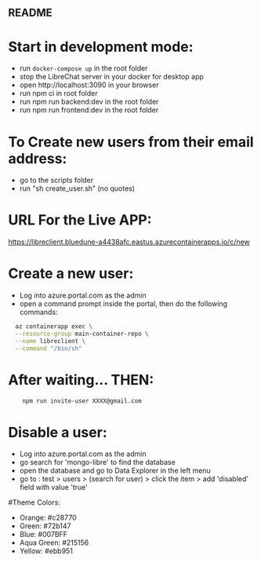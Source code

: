## README

# Start in development mode:
- run `docker-compose up` in the root folder
- stop the LibreChat server in your docker for desktop app
- open http://localhost:3090 in your browser
- run npm ci in root folder
- run npm run backend:dev in the root folder
- run npm run frontend:dev in the root folder


# To Create new users from their email address:
- go to the scripts folder
- run "sh create_user.sh"   (no quotes)

# URL For the Live APP:

https://libreclient.bluedune-a4438afc.eastus.azurecontainerapps.io/c/new


# Create a new user:

- Log into azure.portal.com as the admin
- open a command prompt inside the portal, then do the following commands:

```bash
  az containerapp exec \
  --resource-group main-container-repo \
  --name libreclient \
  --command "/bin/sh"
```

# After waiting... THEN:

```bash
    npm run invite-user XXXX@gmail.com
```

# Disable a user:

- Log into azure.portal.com as the admin
- go search for 'mongo-libre' to find the database
- open the database and go to Data Explorer in the left menu
- go to : test > users > (search for user) > click the item > add 'disabled' field with value 'true'

#Theme Colors:
- Orange: #c28770
- Green: #72b147
- Blue: #007BFF
- Aqua Green: #215156
- Yellow: #ebb951